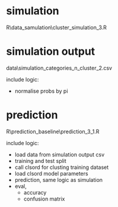 # simulation

R\data_samulation\cluster_simulation_3.R

# simulation output

data\simulation_categories_n_cluster_2.csv

include logic:
- normalise probs by pi

# prediction

R\prediction_baseline\prediction_3_1.R

include logic:
- load data from simulation output csv
- training and test split
- call clsord for clusting training dataset
- load clsord model parameters
- prediction, same logic as simulation
- eval,
  - accuracy
  - confusion matrix